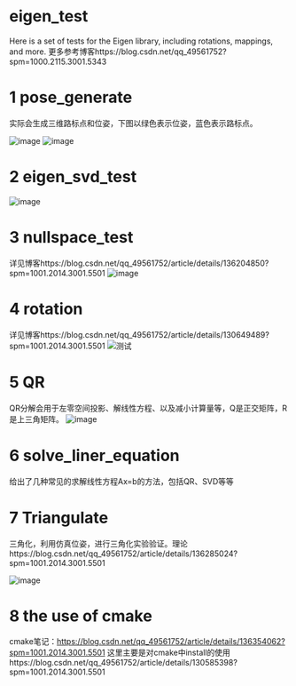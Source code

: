 # eigen_test
 Here is a set of tests for the Eigen library, including rotations, mappings, and more.
更多参考博客https://blog.csdn.net/qq_49561752?spm=1000.2115.3001.5343
# 1 pose_generate
实际会生成三维路标点和位姿，下图以绿色表示位姿，蓝色表示路标点。

![image](https://github.com/pj66666/eigen_test/assets/68932539/c628ba87-8fb2-4673-916b-82cff0cc8682)
![image](https://github.com/pj66666/eigen_test/assets/68932539/08c97118-d006-4a7e-903b-3fd502bcf216)


# 2 eigen_svd_test
![image](https://github.com/pj66666/eigen_test/assets/68932539/9545263a-5fff-4cac-89d9-6bf82f171c8f)


# 3 nullspace_test
详见博客https://blog.csdn.net/qq_49561752/article/details/136204850?spm=1001.2014.3001.5501
![image](https://github.com/pj66666/eigen_test/assets/68932539/2a1d5333-68fe-4c7b-b712-21554647694a)

 
# 4 rotation
详见博客https://blog.csdn.net/qq_49561752/article/details/130649489?spm=1001.2014.3001.5501
![测试](https://github.com/pj66666/eigen_test/assets/68932539/bbd04a95-35e3-45d2-836a-7917fbbd0a02)


# 5 QR
QR分解会用于左零空间投影、解线性方程、以及减小计算量等，Q是正交矩阵，R是上三角矩阵。
![image](https://github.com/pj66666/eigen_test/assets/68932539/b02dd518-1c1d-4414-b342-512ce9bafb01)


# 6 solve_liner_equation
给出了几种常见的求解线性方程Ax=b的方法，包括QR、SVD等等

# 7 Triangulate
三角化，利用仿真位姿，进行三角化实验验证。理论https://blog.csdn.net/qq_49561752/article/details/136285024?spm=1001.2014.3001.5501

![image](https://github.com/pj66666/eigen_test/assets/68932539/4817ebc9-9e9d-4749-bc20-4a15e712e74a)

# 8 the use of cmake
cmake笔记：https://blog.csdn.net/qq_49561752/article/details/136354062?spm=1001.2014.3001.5501
这里主要是对cmake中install的使用https://blog.csdn.net/qq_49561752/article/details/130585398?spm=1001.2014.3001.5501


